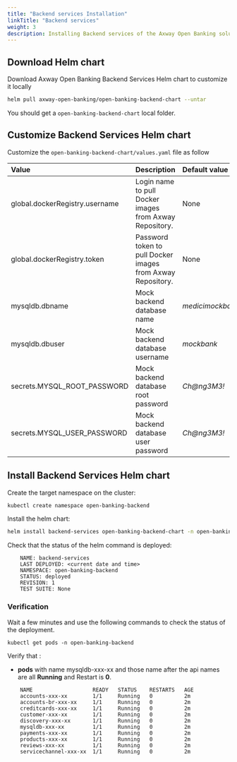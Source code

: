 ```yaml
---
title: "Backend services Installation"
linkTitle: "Backend services"
weight: 3
description: Installing Backend services of the Axway Open Banking solution
---
```



## Download Helm chart

Download Axway Open Banking Backend Services Helm chart to customize it locally

```bash
helm pull axway-open-banking/open-banking-backend-chart --untar
```

You should get a `open-banking-backend-chart` local folder.

## Customize Backend Services  Helm chart

Customize the `open-banking-backend-chart/values.yaml` file as follow

| Value         | Description                           | Default value  |
|:------------- |:------------------------------------- |:-------------- |
| global.dockerRegistry.username | Login name to pull Docker images from Axway Repository. | None |
| global.dockerRegistry.token | Password token to pull Docker images from Axway Repository. | None |
| mysqldb.dbname | Mock backend database name |  _medicimockbackend_ |
| mysqldb.dbuser | Mock backend database username |  _mockbank_ |
| secrets.MYSQL_ROOT_PASSWORD | Mock backend database root password | _Ch@ng3M3!_ |
| secrets.MYSQL_USER_PASSWORD | Mock backend database user password | _Ch@ng3M3!_ |

## Install Backend Services Helm chart

Create the target namespace on the cluster:

```bash
kubectl create namespace open-banking-backend
```

Install the helm chart:

```bash
helm install backend-services open-banking-backend-chart -n open-banking-backend
```

Check that the status of the helm command is deployed:

```
    NAME: backend-services
    LAST DEPLOYED: <current date and time>
    NAMESPACE: open-banking-backend
    STATUS: deployed
    REVISION: 1 
    TEST SUITE: None
```

### Verification

Wait a few minutes and use the following commands to check the status of the deployment.

```
kubectl get pods -n open-banking-backend
```

Verify that :

* **pods** with name mysqldb-xxx-xx and those name after the api names are all **Running** and Restart is **0**.

```
    NAME                   READY   STATUS    RESTARTS   AGE
    accounts-xxx-xx        1/1     Running   0          2m
    accounts-br-xxx-xx     1/1     Running   0          2m
    creditcards-xxx-xx     1/1     Running   0          2m
    customer-xxx-xx        1/1     Running   0          2m
    discovery-xxx-xx       1/1     Running   0          2m
    mysqldb-xxx-xx         1/1     Running   0          2m
    payments-xxx-xx        1/1     Running   0          2m
    products-xxx-xx        1/1     Running   0          2m
    reviews-xxx-xx         1/1     Running   0          2m
    servicechannel-xxx-xx  1/1     Running   0          2m
```
